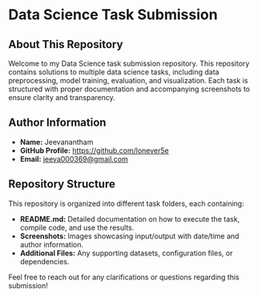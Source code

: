 # Data Science Task Submission

## About This Repository
Welcome to my Data Science task submission repository. This repository contains solutions to multiple data science tasks, including data preprocessing, model training, evaluation, and visualization. Each task is structured with proper documentation and accompanying screenshots to ensure clarity and transparency.

## Author Information
- **Name:** Jeevanantham 
- **GitHub Profile:** https://github.com/lonever5e
- **Email:** jeeva000369@gmail.com

## Repository Structure
This repository is organized into different task folders, each containing:
- **README.md:** Detailed documentation on how to execute the task, compile code, and use the results.
- **Screenshots:** Images showcasing input/output with date/time and author information.
- **Additional Files:** Any supporting datasets, configuration files, or dependencies.

Feel free to reach out for any clarifications or questions regarding this submission!
